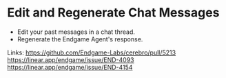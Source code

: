 # Edit and Regenerate Chat Messages

*   Edit your past messages in a chat thread.
*   Regenerate the Endgame Agent's response.

Links:
https://github.com/Endgame-Labs/cerebro/pull/5213
https://linear.app/endgame/issue/END-4093
https://linear.app/endgame/issue/END-4154
